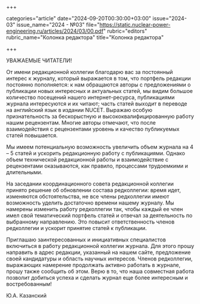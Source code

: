 +++

categories="article"
date="2024-09-20T00:30:00+03:00"
issue="2024-03"
issue_name="2024 - №03"
file="https://static.nuclear-power-engineering.ru/articles/2024/03/00.pdf"
rubric="editors"
rubric_name="Колонка редактора"
title="Колонка редактора"

+++

УВАЖАЕМЫЕ ЧИТАТЕЛИ!

От имени редакционной коллегии благодарю вас за постоянный интерес к журналу, который выражается в том, что портфель редакции постоянно пополняется: к нам обращаются авторы с предложениями о публикации новых интересных и актуальных статей, мы видим большое количество посещений нашего интернет-ресурса, публикациями журнала интересуются и их читают; часть статей выходит в переводе на английский язык в издании NUСET.
Выражаю особую признательность за бескорыстную и высококвалифицированную работу нашим рецензентам. Многие авторы отмечают, что после взаимодействия с рецензентами уровень и качество публикуемых статей повышается.

Мы имеем потенциальную возможность увеличить объем журнала на 4 – 5 статей и ускорить редакционную работу с публикациями.
Однако объем технической редакционной работы и взаимодействие с рецензентами оказываются, как правило, процессами трудоемкими и длительными.

На заседании координационного совета редакционной коллегии принято решение об обновлении состава редколлегии: время идет, изменяются обстоятельства, не все члены редколлегии имеют возможность уделить достаточно времени нашему журналу.
Мы намерены изменить работу редколлегии так, чтобы каждый ее член имел свой тематический портфель статей и отвечал за деятельность по выбранному направлению.
Это повысит ответственность членов редколлегии и ускорит принятие статей к публикации.

Приглашаю заинтересованных и инициативных специалистов включиться в работу редакционной коллегии журнала.
Для этого прошу направить в адрес редакции, указанный на нашем сайте, предложение своей кандидатуры и область научных интересов.
Членов редколлегии, выражающих намерение продолжать активно работать в журнале, прошу также сообщить об этом.
Верю в то, что наша совместная работа позволит добиться успеха и сделать журнал еще более интересным и востребованным!

Ю.А. Казанский
